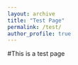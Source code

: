 ```yaml
---
layout: archive
title: "Test Page"
permalink: /test/
author_profile: true
---
```



#This is a test page